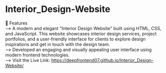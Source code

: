 # Interior_Design-Website
🚀 Features                                                                                                                                                                       
--> A modern and elegant "Interior Design Website" built using HTML, CSS, and JavaScript. This website showcases interior design services, project portfolios, and a user-friendly interface for clients to explore design inspirations and get in touch with the design team.                                                                              
--> Developed an engaging and visually appealing user interface using modern frontend technologies.                                                                              
--> Visit the Live Link: https://deepfrontend07.github.io/Interior_Design-Website/
